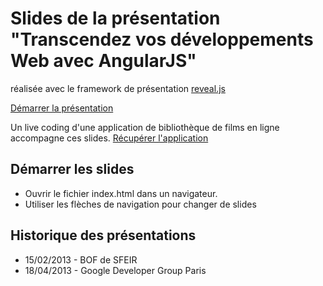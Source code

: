 # Slides de la présentation "Transcendez vos développements Web avec AngularJS"
réalisée avec le framework de présentation [reveal.js](http://lab.hakim.se/reveal-js/)

[Démarrer la présentation](http://lauterry.github.com/slides-prez-angular/#/)

Un live coding d'une application de bibliothèque de films en ligne accompagne ces slides. 
[Récupérer l'application](https://github.com/lauterry/angularmovie)

## Démarrer les slides
* Ouvrir le fichier index.html dans un navigateur.
* Utiliser les flèches de navigation pour changer de slides

## Historique des présentations
* 15/02/2013 - BOF de SFEIR
* 18/04/2013 - Google Developer Group Paris

